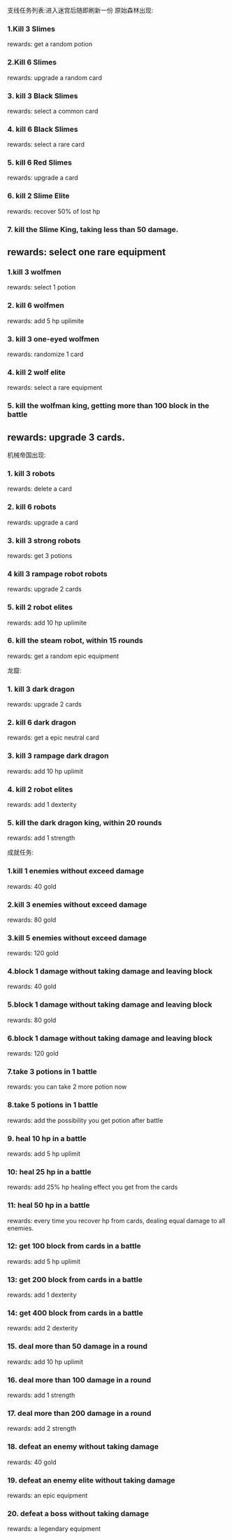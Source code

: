 支线任务列表:进入迷宫后随即刷新一份
原始森林出现:
### 1.Kill 3 Slimes
rewards: get a random potion
### 2.Kill 6 Slimes
rewards: upgrade a random card
### 3. kill 3 Black Slimes
rewards: select a common card
### 4. kill 6 Black Slimes
rewards: select a rare card
### 5. kill 6 Red Slimes
rewards: upgrade a card
### 6. kill 2 Slime Elite
rewards: recover 50% of lost hp
### 7. kill the Slime King, taking less than 50 damage.
rewards: select one rare equipment
 ---------------------------------
### 1.kill 3 wolfmen
rewards: select 1 potion 
### 2. kill 6 wolfmen 
rewards: add 5 hp uplimite
### 3. kill 3 one-eyed wolfmen
rewards: randomize 1 card
### 4. kill 2 wolf elite
rewards: select a rare equipment
### 5. kill the wolfman king, getting more than 100 block in the battle
rewards: upgrade 3 cards.
--------------------------------------

机械帝国出现:
### 1. kill 3 robots 
rewards: delete a card
### 2. kill 6 robots
rewards: upgrade a card 
### 3. kill 3 strong robots
rewards: get 3 potions
### 4 kill 3 rampage robot robots
rewards: upgrade 2 cards
### 5. kill 2 robot elites
rewards: add 10 hp uplimite
### 6. kill the steam robot, within 15 rounds
rewards: get a random epic equipment

龙窟:
### 1. kill 3 dark dragon
rewards: upgrade 2 cards
### 2. kill 6 dark dragon
rewards: get a epic neutral card
### 3. kill 3 rampage dark dragon
rewards: add 10 hp uplimit
### 4. kill 2 robot elites
rewards: add 1 dexterity
### 5. kill the dark dragon king, within 20 rounds
rewards: add 1 strength


成就任务:
### 1.kill 1 enemies without exceed damage
rewards: 40 gold 
### 2.kill 3 enemies without exceed damage
rewards: 80 gold
### 3.kill 5 enemies without exceed damage
rewards: 120 gold
### 4.block 1 damage without taking damage and leaving block
rewards: 40 gold 
### 5.block 1 damage without taking damage and leaving block
rewards: 80 gold
### 6.block 1 damage without taking damage and leaving block
rewards: 120 gold
### 7.take 3 potions in 1 battle
rewards: you can take 2 more potion now 
### 8.take 5 potions in 1 battle
rewards: add the possibility you get potion after battle
### 9. heal 10 hp in a battle
rewards: add 5 hp uplimit
### 10: heal 25 hp in a battle 
rewards: add 25% hp healing effect you get from the cards
### 11: heal 50 hp in a battle 
rewards: every time you recover hp from cards, dealing equal damage to all enemies.
### 12: get 100 block from cards in a battle
rewards: add 5 hp uplimit
### 13: get 200 block from cards in a battle
rewards: add 1 dexterity
### 14: get 400 block from cards in a battle
rewards: add 2 dexterity
### 15. deal more than 50 damage in a round
rewards: add 10 hp uplimit 
### 16. deal more than 100 damage in a round
rewards: add 1 strength
### 17. deal more than 200 damage in a round
rewards: add 2 strength
### 18. defeat an enemy without taking damage
rewards: 40 gold
### 19. defeat an enemy elite without taking  damage
rewards: an epic equipment
### 20. defeat a boss without taking damage
rewards: a legendary equipment





